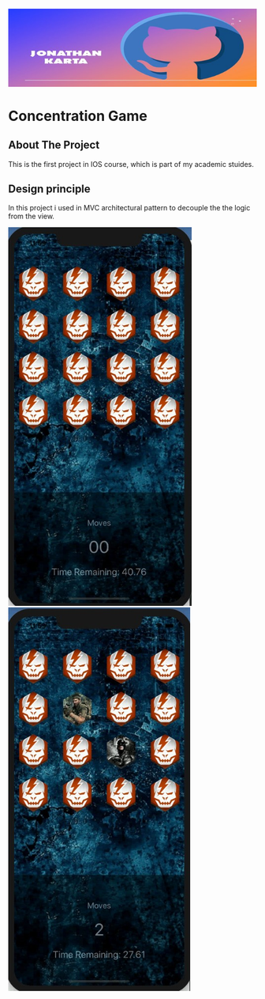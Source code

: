 ![Jonathan karta Banner](Logo/MyLogo.jpg)

# Concentration Game

## About The Project
This is the first project in IOS course, which is part of my academic stuides.

## Design principle 
In this project i used in MVC architectural pattern to decouple the the logic from the view.
<div>
      <img src="Logo/Game.jpeg" alt="Game image" >
      <img src="Logo/Game1.jpeg" alt="flip game image" >
</div>



